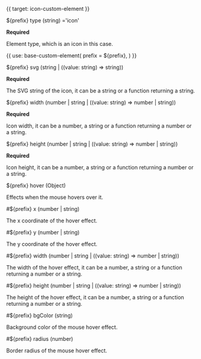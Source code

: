 {{ target: icon-custom-element }}

${prefix} type (string) ='icon'

**Required**

Element type, which is an icon in this case.

{{ use: base-custom-element(
    prefix = ${prefix},
) }}

${prefix} svg (string | ((value: string) => string))

**Required**

The SVG string of the icon, it can be a string or a function returning a string.

${prefix} width (number | string | ((value: string) => number | string))

**Required**

Icon width, it can be a number, a string or a function returning a number or a string.

${prefix} height (number | string | ((value: string) => number | string))

**Required**

Icon height, it can be a number, a string or a function returning a number or a string.

${prefix} hover (Object)

Effects when the mouse hovers over it.

#${prefix} x (number | string)

The x coordinate of the hover effect.

#${prefix} y (number | string)

The y coordinate of the hover effect.

#${prefix} width (number | string | ((value: string) => number | string))

The width of the hover effect, it can be a number, a string or a function returning a number or a string.

#${prefix} height (number | string | ((value: string) => number | string))

The height of the hover effect, it can be a number, a string or a function returning a number or a string.

#${prefix} bgColor (string)

Background color of the mouse hover effect.

#${prefix} radius (number)

Border radius of the mouse hover effect.